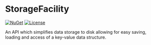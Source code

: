 # StorageFacility
[![NuGet](https://img.shields.io/nuget/v/StorageFacility?color=%2327ae60)](https://www.nuget.org/packages/StorageFacility/)
[![License](https://img.shields.io/github/license/Zintom/StorageFacility)](https://github.com/Zintom/StorageFacility/blob/master/LICENSE)

An API which simplifies data storage to disk allowing for easy saving, loading and access of a key-value data structure.